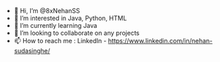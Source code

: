 - 👋 Hi, I’m @8xNehanSS
- 👀 I’m interested in Java, Python, HTML
- 🌱 I’m currently learning Java
- 💞️ I’m looking to collaborate on any projects
- 📫 How to reach me : LinkedIn - https://www.linkedin.com/in/nehan-sudasinghe/
